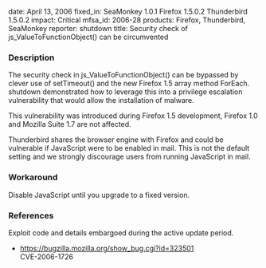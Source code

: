 date: April 13, 2006
fixed_in: SeaMonkey 1.0.1
          Firefox 1.5.0.2
          Thunderbird 1.5.0.2
impact: Critical
mfsa_id: 2006-28
products: Firefox, Thunderbird, SeaMonkey
reporter: shutdown
title: Security check of js_ValueToFunctionObject() can be circumvented

<h3>Description</h3>

<p>The security check in js_ValueToFunctionObject() can be bypassed
by clever use of setTimeout() and the new Firefox 1.5 array method ForEach.
shutdown demonstrated how to leverage this into a privilege escalation
vulnerability that would allow the installation of malware.</p>

<p>This vulnerability was introduced during Firefox 1.5 development, 
Firefox 1.0 and Mozilla Suite 1.7 are not affected.</p>

<p class="note">Thunderbird shares the browser engine with Firefox
and could be vulnerable if JavaScript were to be enabled in mail. This is not
the default setting and we strongly discourage users from running
JavaScript in mail.</p>

<h3>Workaround</h3>

<p>Disable JavaScript until you upgrade to a fixed version.</p>

<h3>References</h3>

<p>Exploit code and details embargoed during the active update period.</p>

<ul>
<li><a href="https://bugzilla.mozilla.org/show_bug.cgi?id=323501">
https://bugzilla.mozilla.org/show_bug.cgi?id=323501</a><br/>
CVE-2006-1726</li>
</ul>



